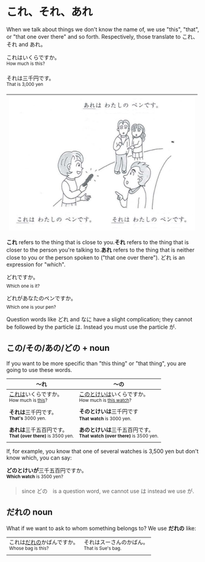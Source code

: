 # これ、それ、あれ

When we talk about things we don't know the name of, we use "this", "that", or "that one over there" and so forth. Respectively, those translate to これ、それ and あれ。

これはいくらですか。<br><sup>How much is this?</sup><br>

それは三千円です。<br><sup>That is 3,000 yen</sup>

|![image](.imgs/koresoreare.png)|
|-|

**これ** refers to the thing that is close to you.**それ** refers to the thing that is closer to the person you're talking to.**あれ** refers to the thing that is neither close to you or the person spoken to ("that one over there"). どれ is an expression for "which".

どれですか。<br><sub>Which one is it?</sub>

どれがあなたのペンですか。<br><sub>Which one is your pen?</sub>

Question words like どれ and なに have a slight complication; they cannot be followed by the particle は. Instead you must use the particle が. 



## この/その/あの/どの + noun

If you want to be more specific than "this thing" or "that thing", you are going to use these words.

|～れ|～の|
|-|-|
|<u>これは</u>いくらですか。<br><sup>How much is <u>this</u>?</sup>|<u>このとけいは</u>いくらですか。<br><sup>How much is <u>this watch</u>?</sup>|
|**それは**三千円です。<br><sup>**That's** 3000 yen.</sup>|**そのとけいは**三千円です<br><sup>**That watch** is 3000 yen.<sup>|
|**あれは**三千五百円です。<br><sup>**That (over there)** is 3500 yen.</sup>|**あのとけいは**三千五百円です。<br><sup>**That watch (over there)** is 3500 yen.</sup>|

If, for example, you know that one of several watches is 3,500 yen but don't know which, you can say:

**どのとけいが**三千五百円ですか。<br><sup>**Which watch** is 3500 yen?</sup>

> since どの　is a question word, we cannot use は instead we use が.


## だれの noun

What if we want to ask to whom something belongs to? We use **だれの** like:

|||
|-|-|
|これは<u>だれの</u>かばんですか。<br><sup>Whose bag is this?</sup>|それはスーさんのかばん。<br><sup>That is Sue's bag.</sup>|

